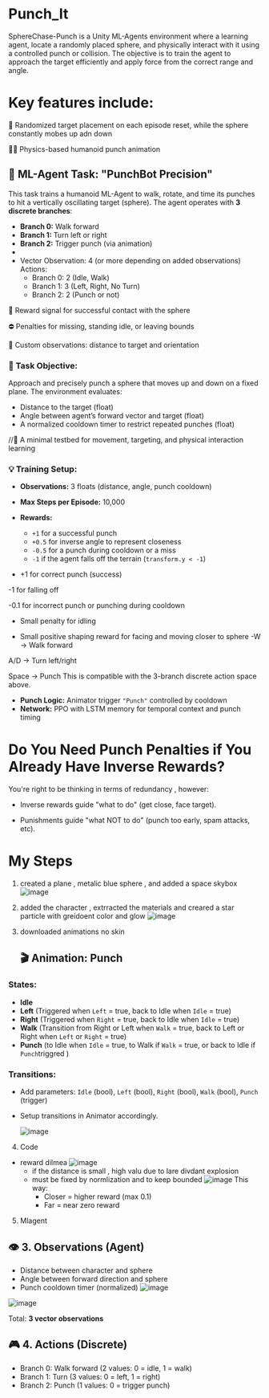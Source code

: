 # Punch_It
SphereChase-Punch is a Unity ML-Agents environment where a learning agent, locate a randomly placed sphere, and physically interact with it using a controlled punch or collision. The objective is to train the agent to approach the target efficiently and apply force from the correct range and angle.

# Key features include:

🔄 Randomized target placement on each episode reset, while the sphere constantly mobes up adn down 

🧍‍♂️ Physics-based humanoid punch animation

## 🤖 ML-Agent Task: "PunchBot Precision"

This task trains a humanoid ML-Agent to walk, rotate, and time its punches to hit a vertically oscillating target (sphere). The agent operates with **3 discrete branches**:
- **Branch 0:** Walk forward
- **Branch 1:** Turn left or right
- **Branch 2:** Trigger punch (via animation)
- 
- Vector Observation: 4 (or more depending on added observations)
Actions:
  - Branch 0: 2 (Idle, Walk)
  - Branch 1: 3 (Left, Right, No Turn)
  - Branch 2: 2 (Punch or not)


👊 Reward signal for successful contact with the sphere

⛔ Penalties for missing, standing idle, or leaving bounds

🧠 Custom observations: distance to target and orientation
### 🎯 Task Objective:
Approach and precisely punch a sphere that moves up and down on a fixed plane. The environment evaluates:
- Distance to the target (float)
- Angle between agent’s forward vector and target (float)
- A normalized cooldown timer to restrict repeated punches (float)
  
//🧪 A minimal testbed for movement, targeting, and physical interaction learning

### 💡 Training Setup:
- **Observations:** 3 floats (distance, angle, punch cooldown)
- **Max Steps per Episode:** 10,000
- **Rewards:**
  - `+1` for a successful punch
  - `+0.5` for inverse angle to represent closeness
  - `-0.5` for a punch during cooldown or a miss 
  - `-1` if the agent falls off the terrain (`transform.y < -1`)
 
- +1 for correct punch (success)

-1 for falling off

-0.1 for incorrect punch or punching during cooldown

- Small penalty for idling

- Small positive shaping reward for facing and moving closer to sphere
-W → Walk forward

A/D → Turn left/right

Space → Punch
This is compatible with the 3-branch discrete action space above.

- **Punch Logic:** Animator trigger `"Punch"` controlled by cooldown
- **Network:** PPO with LSTM memory for temporal context and punch timing

# Do You Need Punch Penalties if You Already Have Inverse Rewards?
You're right to be thinking in terms of redundancy , however:

- Inverse rewards guide "what to do" (get close, face target).

- Punishments guide "what NOT to do" (punch too early, spam attacks, etc).

  
#  My Steps

1. created a plane , metalic blue sphere , and added a space skybox
   ![image](https://github.com/user-attachments/assets/c9b37ded-4ec2-4c0b-a41f-8f9afc2b1fe8)

2. added the character , extrracted the materials and creared a star particle with greidoent color and glow
![image](https://github.com/user-attachments/assets/d0a38caa-8c28-471a-ad11-f6b6de5d95bd)

3. downloaded animations no skin
   ## 🎬 Animation: Punch
### States:
- **Idle**
- **Left** (Triggered when `Left` = true, back to Idle when `Idle` = true)
- **Right** (Triggered when `Right` = true, back to Idle when `Idle` = true)
- **Walk** (Transition from Right or Left when `Walk` = true, back to Left or Right when `Left` or `Right` = true)
- **Punch** (to Idle when `Idle` = true, to Walk if `Walk` = true, or back to Idle if `Punch`triggred )

### Transitions:
- Add parameters: `Idle` (bool), `Left` (bool), `Right` (bool), `Walk` (bool), `Punch` (trigger)
- Setup transitions in Animator accordingly.

  ![image](https://github.com/user-attachments/assets/f35cee47-b506-46fb-b311-31a7ddd4c7ed)


4. Code
 - reward dilmea
       ![image](https://github.com/user-attachments/assets/3a5ed2f2-d13e-41eb-b8c6-6880990d7b16)
   - if the distance is small , high valu due to lare divdant explosion
   - must be fixed by normlization and to keep bounded
![image](https://github.com/user-attachments/assets/2d64b620-771d-4aa0-a045-5bb876535f69)
      This way:
        - Closer = higher reward (max 0.1)
        - Far = near zero reward
     







   
5. Mlagent
   
## 👁 3. Observations (Agent)
- Distance between character and sphere
- Angle between forward direction and sphere
- Punch cooldown timer (normalized)
![image](https://github.com/user-attachments/assets/4d343cc0-49e9-4572-9278-7e5296738033)

![image](https://github.com/user-attachments/assets/25a65d86-6deb-47d3-a741-3cfce5c9f8f7)




Total: **3 vector observations**

 ## 🎮 4. Actions (Discrete)
- Branch 0: Walk forward (2 values: 0 = idle, 1 = walk)
- Branch 1: Turn (3 values: 0 = left, 1 = right)
- Branch 2: Punch (1 values: 0 = trigger punch)



